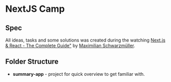 # NextJS Camp

## Spec

All ideas, tasks and some solutions was created during the watching [Next.js & React - The Complete Guide"](https://www.udemy.com/course/nextjs-react-the-complete-guide/) by [Maximilian Schwarzmüller](https://academind.com).

## Folder Structure
- **summary-app** - project for quick overview to get familiar with.